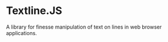 Textline.JS
========

A library for finesse manipulation of text on lines in web browser applications.


